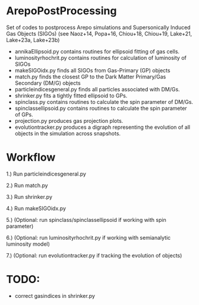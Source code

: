 # ArepoPostProcessing

Set of codes to postprocess Arepo simulations and Supersonically Induced Gas Objects (SIGOs) (see Naoz+14, Popa+16, Chiou+18, Chiou+19, Lake+21, Lake+23a, Lake+23b)

- annikaEllipsoid.py contains routines for ellipsoid fitting of gas cells.
- luminosityrhochrit.py contains routines for calculation of luminosity of SIGOs
- makeSIGOidx.py finds all SIGOs from Gas-Primary (GP) objects
- match.py finds the closest GP to the Dark Matter Primary/Gas Secondary (DM/G) objects
- particleindicesgeneral.py finds all particles associated with DM/Gs.
- shrinker.py fits a tightly fitted ellipsoid to GPs.
- spinclass.py contains routines to calculate the spin parameter of DM/Gs.
- spinclassellipsoid.py contains routines to calculate the spin parameter of GPs.
- projection.py produces gas projection plots.
- evolutiontracker.py produces a digraph representing the evolution of all objects in the simulation across snapshots.

# Workflow

1.) Run particleindicesgeneral.py

2.) Run match.py

3.) Run shrinker.py

4.) Run makeSIGOidx.py

5.) (Optional: run spinclass/spinclassellipsoid if working with spin parameter)

6.) (Optional: run luminosityrhochrit.py if working with semianalytic luminosity model)

7.) (Optional: run evolutiontracker.py if tracking the evolution of objects)

# TODO: 
- correct gasindices in shrinker.py



